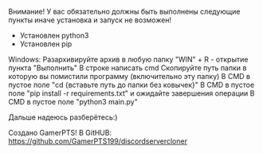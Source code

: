 Внимание! У вас обязательно должны быть выполнены следующие пункты иначе установка и запуск не возможен! 
- Установлен python3 
- Установлен pip 

Windows: 
Разархивируйте архив в любую папку 
"WIN" + R - открытие пункта "Выполнить" 
В строке написать cmd 
Скопируйте путь папки в которую вы помистили программу (включительно эту папку) 
В CMD в пустое поле "cd {вставьте путь до папки без ковычек}" 
В CMD в пустое поле "pip install -r requirements.txt" и ожидайте завершения операции 
В CMD в пустое поле "python3 main.py" 

Дальше надеюсь разберётесь:) 

Создано GamerPTS! В GitHUB: https://github.com/GamerPTS199/discordservercloner
